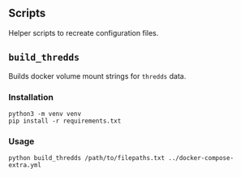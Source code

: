 ## Scripts
Helper scripts to recreate configuration files.

## `build_thredds`
Builds docker volume mount strings for `thredds` data.

### Installation
```
python3 -m venv venv
pip install -r requirements.txt
```

### Usage
```
python build_thredds /path/to/filepaths.txt ../docker-compose-extra.yml
```
